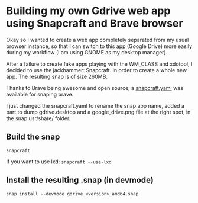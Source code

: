 # Building my own Gdrive web app using Snapcraft and Brave browser

Okay so I wanted to create a web app completely separated from my usual browser instance, so that I can switch to this app (Google Drive) more easily during my workflow (I am using 
GNOME as my desktop manager).

After a failure to create fake apps playing with the WM_CLASS and xdotool,
I decided to use the jackhammer: Snapcraft. In order to create a whole new app. The resulting snap is of size 260MB.

Thanks to Brave being awesome and open source, a [snapcraft.yaml](https://github.com/brave/brave-browser-snap) was available for snaping brave.

I just changed the snapcraft.yaml to rename the snap app name, added a part to dump gdrive.desktop and a google_drive.png file at the right spot,
in the snap usr/share/ folder.



## Build the snap

`snapcraft`

If you want to use lxd:
`snapcraft --use-lxd`

## Install the resulting .snap (in devmode)

`snap install --devmode gdrive_<version>_amd64.snap`
